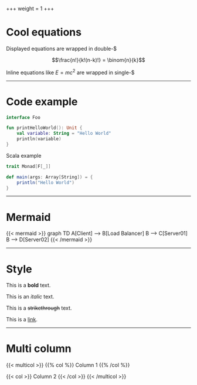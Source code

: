+++
weight = 1
+++

# Cool equations

Displayed equations are wrapped in double-\$

$$\frac{n!}{k!(n-k)!} = \binom{n}{k}$$  

Inline equations like $E=mc^2$ are wrapped in single-\$

---

# Code example

```kotlin
interface Foo

fun printHelloWorld(): Unit {
    val variable: String = "Hello World"
    println(variable)
}
```

Scala example

```scala
trait Monad[F[_]]

def main(args: Array[String]) = {
    println("Hello World")
}
```

---

# Mermaid

{{< mermaid >}}
graph TD
    A[Client] --> B[Load Balancer]
    B --> C[Server01]
    B --> D[Server02]
{{< /mermaid >}}

---

# Style

This is a **bold** text.

This is an *italic* text.

This is a ~~strikethrough~~ text.

This is a [link](https://www.google.com).

---

# Multi column

{{< multicol >}}
{{% col %}}
Column 1
{{% /col %}}

{{< col >}}
Column 2
{{< /col >}}
{{< /multicol >}}
